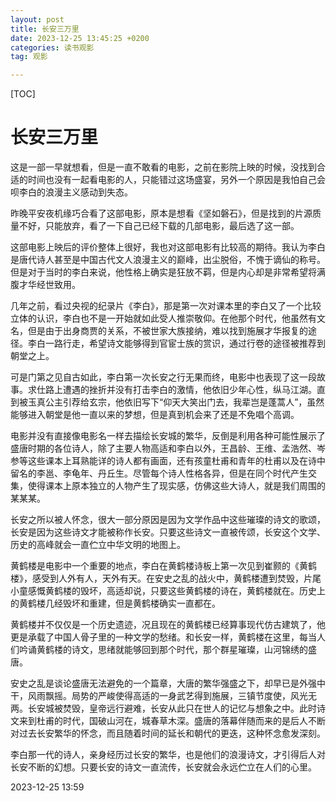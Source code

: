 ```yaml
---
layout: post
title: 长安三万里
date: 2023-12-25 13:45:25 +0200
categories: 读书观影
tag: 观影

---
```


[TOC]



# 长安三万里

这是一部一早就想看，但是一直不敢看的电影，之前在影院上映的时候，没找到合适的时间也没有一起看电影的人，只能错过这场盛宴，另外一个原因是我怕自己会呗李白的浪漫主义感动到失态。

昨晚平安夜机缘巧合看了这部电影，原本是想看《坚如磐石》，但是找到的片源质量不好，只能放弃，看了一下自己已经下载的几部电影，最后选了这一部。

这部电影上映后的评价整体上很好，我也对这部电影有比较高的期待。我认为李白是唐代诗人甚至是中国古代文人浪漫主义的巅峰，出尘脱俗，不愧于谪仙的称号。但是对于当时的李白来说，他性格上确实是狂放不羁，但是内心却是非常希望将满腹才华经世致用。

几年之前，看过央视的纪录片《李白》，那是第一次对课本里的李白又了一个比较立体的认识，李白也不是一开始就如此受人推崇敬仰。在他那个时代，他虽然有文名，但是由于出身商贾的关系，不被世家大族接纳，难以找到施展才华报复的途径。李白一路行走，希望诗文能够得到官宦士族的赏识，通过行卷的途径被推荐到朝堂之上。

可是门第之见自古如此，李白第一次长安之行无果而终，电影中也表现了这一段故事。求仕路上遭遇的挫折并没有打击李白的激情，他依旧少年心性，纵马江湖。直到被玉真公主引荐给玄宗，他依旧写下“仰天大笑出门去，我辈岂是蓬蒿人”，虽然能够进入朝堂是他一直以来的梦想，但是真到机会来了还是不免唱个高调。

电影并没有直接像电影名一样去描绘长安城的繁华，反倒是利用各种可能性展示了盛唐时期的各位诗人，除了主要人物高适和李白以外，王昌龄、王维、孟浩然、岑参等这些课本上耳熟能详的诗人都有画面，还有孩童杜甫和青年的杜甫以及在诗中留名的李邕、李龟年、丹丘生。尽管每个诗人性格各异，但是在同个时代产生交集，使得课本上原本独立的人物产生了现实感，仿佛这些大诗人，就是我们周围的某某某。

长安之所以被人怀念，很大一部分原因是因为文学作品中这些璀璨的诗文的歌颂，长安是因为这些诗文才能被称作长安。只要这些诗文一直被传颂，长安这个文学、历史的高峰就会一直伫立中华文明的地图上。

黄鹤楼是电影中一个重要的地点，李白在黄鹤楼诗板上第一次见到崔颢的《黄鹤楼》，感受到人外有人，天外有天。在安史之乱的战火中，黄鹤楼遭到焚毁，片尾小童感慨黄鹤楼的毁坏，高适却说，只要这些黄鹤楼的诗在，黄鹤楼就在。历史上的黄鹤楼几经毁坏和重建，但是黄鹤楼确实一直都在。

黄鹤楼并不仅仅是一个历史遗迹，况且现在的黄鹤楼已经算事现代仿古建筑了，他更是承载了中国人骨子里的一种文学的愁绪。和长安一样，黄鹤楼在这里，每当人们吟诵黄鹤楼的诗文，思绪就能够回到那个时代，那个群星璀璨，山河锦绣的盛唐。

安史之乱是谈论盛唐无法避免的一个篇章，大唐的繁华强盛之下，却早已是外强中干，风雨飘摇。局势的严峻使得高适的一身武艺得到施展，三镇节度使，风光无两。长安城被焚毁，皇帝远行避难，长安从此只在世人的记忆与想象之中。此时诗文来到杜甫的时代，国破山河在，城春草木深。盛唐的落幕伴随而来的是后人不断对过去长安繁华的怀念，而且随着时间的延长和朝代的更迭，这种怀念愈发深刻。

李白那一代的诗人，亲身经历过长安的繁华，也是他们的浪漫诗文，才引得后人对长安不断的幻想。只要长安的诗文一直流传，长安就会永远伫立在人们的心里。

2023-12-25 13:59
